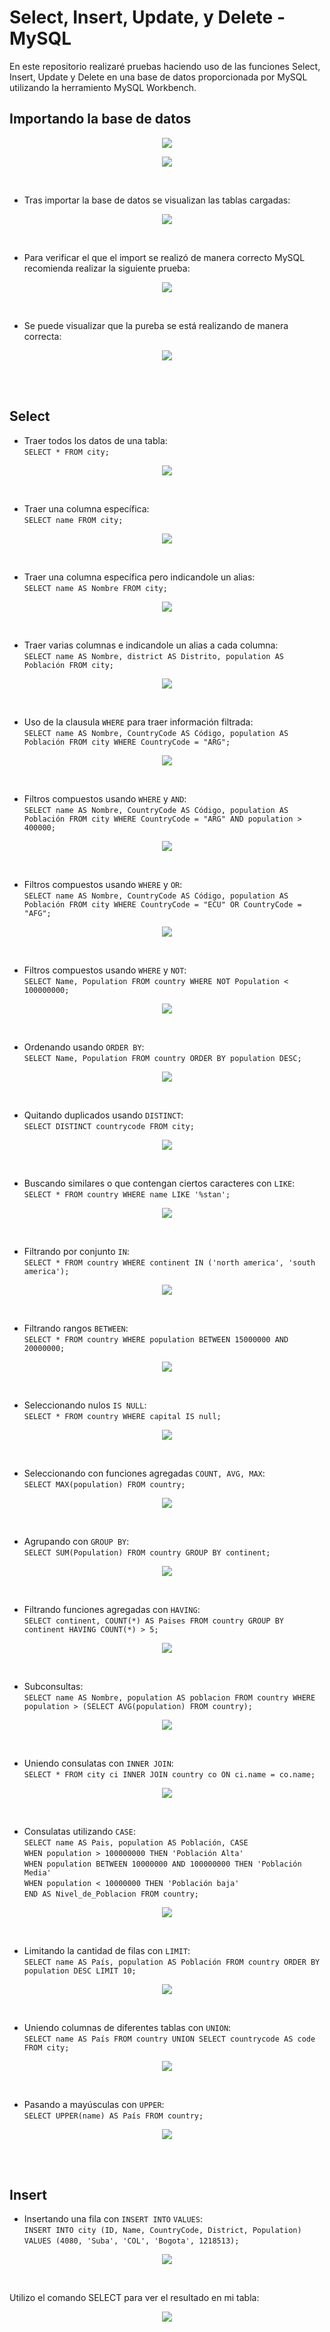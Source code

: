 # Select, Insert, Update, y Delete - MySQL
En este repositorio realizaré pruebas haciendo uso de las funciones Select, Insert, Update y Delete en una base de datos proporcionada por MySQL utilizando la herramiento MySQL Workbench.

## Importando la base de datos


<p align="center">
	<img src="https://raw.githubusercontent.com/WilliamLopez663/Select-Insert-Update-y-Delete---MySQL/main/assets/images/importar-basededatos1.PNG">
</p>
<p align="center">
	<img src="https://raw.githubusercontent.com/WilliamLopez663/Select-Insert-Update-y-Delete---MySQL/main/assets/images/importar-basededatos2.PNG">
</p>
<br>

- Tras importar la base de datos se visualizan las tablas cargadas:
<p align="center">
	<img src="https://raw.githubusercontent.com/WilliamLopez663/Select-Insert-Update-y-Delete---MySQL/main/assets/images/importar-basededatos3.PNG">
</p>
<br>

- Para verificar el que el import se realizó de manera correcto MySQL recomienda realizar la siguiente prueba:
<p align="center">
	<img src="https://raw.githubusercontent.com/WilliamLopez663/Select-Insert-Update-y-Delete---MySQL/main/assets/images/prueba1-import.PNG">
</p>
<br>

- Se puede visualizar que la pureba se está realizando de manera correcta:

<p align="center">
	<img src="https://raw.githubusercontent.com/WilliamLopez663/Select-Insert-Update-y-Delete---MySQL/main/assets/images/prueba2-import.PNG">
</p>
<br><br>

## Select
- Traer todos los datos de una tabla:  
  `SELECT * FROM city;`  
<p align="center">
	<img src="https://raw.githubusercontent.com/WilliamLopez663/Select-Insert-Update-y-Delete---MySQL/main/assets/images/select-toda-la-tabla.PNG">
</p>
<br>

- Traer una columna específica:  
  `SELECT name FROM city;`  
<p align="center">
	<img src="https://raw.githubusercontent.com/WilliamLopez663/Select-Insert-Update-y-Delete---MySQL/main/assets/images/select-columna-especifica.PNG">
</p>
<br>

- Traer una columna específica pero indicandole un alias:  
  `SELECT name AS Nombre FROM city;`  
<p align="center">
	<img src="https://raw.githubusercontent.com/WilliamLopez663/Select-Insert-Update-y-Delete---MySQL/main/assets/images/select-columna-especifica-alias.PNG">
</p>
<br>

- Traer varias columnas e indicandole un alias a cada columna:  
  `SELECT name AS Nombre, district AS Distrito, population AS Población FROM city;`  
<p align="center">
	<img src="https://raw.githubusercontent.com/WilliamLopez663/Select-Insert-Update-y-Delete---MySQL/main/assets/images/select-columnas-alias.PNG">
</p>
<br>

- Uso de la clausula `WHERE` para traer información filtrada:  
  `SELECT name AS Nombre, CountryCode AS Código, population AS Población FROM city WHERE CountryCode = "ARG";`  
<p align="center">
	<img src="https://raw.githubusercontent.com/WilliamLopez663/Select-Insert-Update-y-Delete---MySQL/main/assets/images/clausula-where.PNG">
</p>
<br>

- Filtros compuestos usando `WHERE` y `AND`:  
  `SELECT name AS Nombre, CountryCode AS Código, population AS Población FROM city WHERE CountryCode = "ARG" AND population > 400000;`  
<p align="center">
	<img src="https://raw.githubusercontent.com/WilliamLopez663/Select-Insert-Update-y-Delete---MySQL/main/assets/images/select-where-and.PNG">
</p>
<br>

- Filtros compuestos usando `WHERE` y `OR`:  
  `SELECT name AS Nombre, CountryCode AS Código, population AS Población FROM city WHERE CountryCode = "ECU" OR CountryCode = "AFG";`  
<p align="center">
	<img src="https://raw.githubusercontent.com/WilliamLopez663/Select-Insert-Update-y-Delete---MySQL/main/assets/images/select-where-or.PNG">
</p>
<br>

- Filtros compuestos usando `WHERE` y `NOT`:  
  `SELECT Name, Population FROM country WHERE NOT Population < 100000000;`  
<p align="center">
	<img src="https://raw.githubusercontent.com/WilliamLopez663/Select-Insert-Update-y-Delete---MySQL/main/assets/images/select-where-not.PNG">
</p>
<br>

- Ordenando usando `ORDER BY`:  
  `SELECT Name, Population FROM country ORDER BY population DESC;`  
<p align="center">
	<img src="https://raw.githubusercontent.com/WilliamLopez663/Select-Insert-Update-y-Delete---MySQL/main/assets/images/select-orderby.PNG">
</p>
<br>


- Quitando duplicados usando  `DISTINCT`:  
  `SELECT DISTINCT countrycode FROM city;`  
<p align="center">
	<img src="https://raw.githubusercontent.com/WilliamLopez663/Select-Insert-Update-y-Delete---MySQL/main/assets/images/select-distinct.PNG">
</p>
<br>

- Buscando similares o que contengan ciertos caracteres con `LIKE`:  
  `SELECT * FROM country WHERE name LIKE '%stan';`  
<p align="center">
	<img src="https://raw.githubusercontent.com/WilliamLopez663/Select-Insert-Update-y-Delete---MySQL/main/assets/images/select-like.PNG">
</p>
<br>

- Filtrando por conjunto `IN`:   
  `SELECT * FROM country WHERE continent IN ('north america', 'south america');`  
<p align="center">
	<img src="https://raw.githubusercontent.com/WilliamLopez663/Select-Insert-Update-y-Delete---MySQL/main/assets/images/select-in.PNG">
</p>
<br>

- Filtrando rangos `BETWEEN`:   
  `SELECT * FROM country WHERE population BETWEEN 15000000 AND 20000000;`  
<p align="center">
	<img src="https://raw.githubusercontent.com/WilliamLopez663/Select-Insert-Update-y-Delete---MySQL/main/assets/images/select-between.PNG">
</p>
<br>

- Seleccionando nulos `IS NULL`:   
  `SELECT * FROM country WHERE capital IS null;`  
<p align="center">
	<img src="https://raw.githubusercontent.com/WilliamLopez663/Select-Insert-Update-y-Delete---MySQL/main/assets/images/select-is-null.PNG">
</p>
<br>

- Seleccionando con funciones agregadas `COUNT, AVG, MAX`:   
  `SELECT MAX(population) FROM country;`  
<p align="center">
	<img src="https://raw.githubusercontent.com/WilliamLopez663/Select-Insert-Update-y-Delete---MySQL/main/assets/images/select-max.PNG">
</p>
<br>

- Agrupando con `GROUP BY`:   
  `SELECT SUM(Population) FROM country GROUP BY continent;`  
<p align="center">
	<img src="https://raw.githubusercontent.com/WilliamLopez663/Select-Insert-Update-y-Delete---MySQL/main/assets/images/select-groupby.PNG">
</p>
<br>

- Filtrando funciones agregadas con `HAVING`:   
  `SELECT continent, COUNT(*) AS Paises FROM country GROUP BY continent HAVING COUNT(*) > 5;`  
<p align="center">
	<img src="https://raw.githubusercontent.com/WilliamLopez663/Select-Insert-Update-y-Delete---MySQL/main/assets/images/select-having.PNG">
</p>
<br>

- Subconsultas:   
  `SELECT name AS Nombre, population AS poblacion FROM country WHERE population > (SELECT AVG(population) FROM country);`  
<p align="center">
	<img src="https://raw.githubusercontent.com/WilliamLopez663/Select-Insert-Update-y-Delete---MySQL/main/assets/images/subconsultas-select.PNG">
</p>
<br>

- Uniendo consulatas con `INNER JOIN`:   
  `SELECT * FROM city ci INNER JOIN country co ON ci.name = co.name;`  
<p align="center">
	<img src="https://raw.githubusercontent.com/WilliamLopez663/Select-Insert-Update-y-Delete---MySQL/main/assets/images/select-inner-join.PNG">
</p>
<br>

- Consulatas utilizando `CASE`:   
`SELECT name AS Pais, population AS Población, CASE`  
`WHEN population > 100000000 THEN 'Población Alta'`  
`WHEN population BETWEEN 10000000 AND 100000000 THEN 'Población Media'`  
`WHEN population < 10000000 THEN 'Población baja'`  
`END AS Nivel_de_Poblacion FROM country;`  
<p align="center">
	<img src="https://raw.githubusercontent.com/WilliamLopez663/Select-Insert-Update-y-Delete---MySQL/main/assets/images/select-case.PNG">
</p>
<br>

- Limitando la cantidad de filas con `LIMIT`:   
  `SELECT name AS País, population AS Población FROM country ORDER BY population DESC LIMIT 10;`  
<p align="center">
	<img src="https://raw.githubusercontent.com/WilliamLopez663/Select-Insert-Update-y-Delete---MySQL/main/assets/images/select-limit.PNG">
</p>
<br>

- Uniendo columnas de diferentes tablas con `UNION`:   
  `SELECT name AS País FROM country UNION SELECT countrycode AS code FROM city;`  
<p align="center">
	<img src="https://raw.githubusercontent.com/WilliamLopez663/Select-Insert-Update-y-Delete---MySQL/main/assets/images/select-union.PNG">
</p>
<br>

- Pasando a mayúsculas con `UPPER`:   
  `SELECT UPPER(name) AS País FROM country;`  
<p align="center">
	<img src="https://raw.githubusercontent.com/WilliamLopez663/Select-Insert-Update-y-Delete---MySQL/main/assets/images/select-upper.PNG">
</p>
<br><br>

## Insert

- Insertando una fila con  `INSERT INTO` `VALUES`:   
  `INSERT INTO city (ID, Name, CountryCode, District, Population)`  
  `VALUES (4080, 'Suba', 'COL', 'Bogota', 1218513);`  
<p align="center">
	<img src="https://raw.githubusercontent.com/WilliamLopez663/Select-Insert-Update-y-Delete---MySQL/main/assets/images/insert-into.PNG">
</p>
<br>

Utilizo el comando SELECT para ver el resultado en mi tabla:
<p align="center">
	<img src="https://raw.githubusercontent.com/WilliamLopez663/Select-Insert-Update-y-Delete---MySQL/main/assets/images/insert-into-select.PNG">
</p>
<br>





<br>


